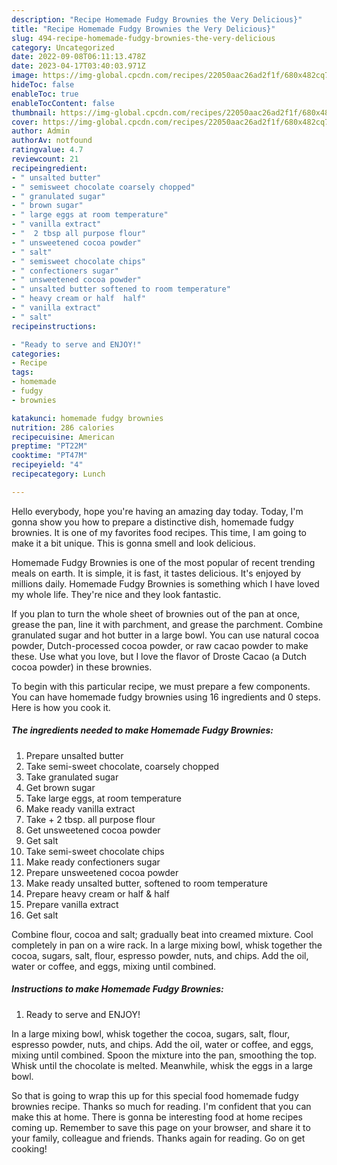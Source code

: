 ```yaml
---
description: "Recipe Homemade Fudgy Brownies the Very Delicious}"
title: "Recipe Homemade Fudgy Brownies the Very Delicious}"
slug: 494-recipe-homemade-fudgy-brownies-the-very-delicious
category: Uncategorized
date: 2022-09-08T06:11:13.478Z
date: 2023-04-17T03:40:03.971Z
image: https://img-global.cpcdn.com/recipes/22050aac26ad2f1f/680x482cq70/homemade-fudgy-brownies-recipe-main-photo.jpg
hideToc: false
enableToc: true
enableTocContent: false
thumbnail: https://img-global.cpcdn.com/recipes/22050aac26ad2f1f/680x482cq70/homemade-fudgy-brownies-recipe-main-photo.jpg
cover: https://img-global.cpcdn.com/recipes/22050aac26ad2f1f/680x482cq70/homemade-fudgy-brownies-recipe-main-photo.jpg
author: Admin
authorAv: notfound
ratingvalue: 4.7
reviewcount: 21
recipeingredient:
- " unsalted butter"
- " semisweet chocolate coarsely chopped"
- " granulated sugar"
- " brown sugar"
- " large eggs at room temperature"
- " vanilla extract"
- "  2 tbsp all purpose flour"
- " unsweetened cocoa powder"
- " salt"
- " semisweet chocolate chips"
- " confectioners sugar"
- " unsweetened cocoa powder"
- " unsalted butter softened to room temperature"
- " heavy cream or half  half"
- " vanilla extract"
- " salt"
recipeinstructions:

- "Ready to serve and ENJOY!"
categories:
- Recipe
tags:
- homemade
- fudgy
- brownies

katakunci: homemade fudgy brownies 
nutrition: 286 calories
recipecuisine: American
preptime: "PT22M"
cooktime: "PT47M"
recipeyield: "4"
recipecategory: Lunch

---
```



Hello everybody, hope you're having an amazing day today. Today, I'm gonna show you how to prepare a distinctive dish, homemade fudgy brownies. It is one of my favorites food recipes. This time, I am going to make it a bit unique. This is gonna smell and look delicious.

Homemade Fudgy Brownies is one of the most popular of recent trending meals on earth. It is simple, it is fast, it tastes delicious. It's enjoyed by millions daily. Homemade Fudgy Brownies is something which I have loved my whole life. They're nice and they look fantastic.

If you plan to turn the whole sheet of brownies out of the pan at once, grease the pan, line it with parchment, and grease the parchment. Combine granulated sugar and hot butter in a large bowl. You can use natural cocoa powder, Dutch-processed cocoa powder, or raw cacao powder to make these. Use what you love, but I love the flavor of Droste Cacao (a Dutch cocoa powder) in these brownies.


To begin with this particular recipe, we must prepare a few components. You can have homemade fudgy brownies using 16 ingredients and 0 steps. Here is how you cook it.

<!--inarticleads1-->

##### The ingredients needed to make Homemade Fudgy Brownies:

1. Prepare  unsalted butter
1. Take  semi-sweet chocolate, coarsely chopped
1. Take  granulated sugar
1. Get  brown sugar
1. Take  large eggs, at room temperature
1. Make ready  vanilla extract
1. Take  + 2 tbsp. all purpose flour
1. Get  unsweetened cocoa powder
1. Get  salt
1. Take  semi-sweet chocolate chips
1. Make ready  confectioners sugar
1. Prepare  unsweetened cocoa powder
1. Make ready  unsalted butter, softened to room temperature
1. Prepare  heavy cream or half &amp; half
1. Prepare  vanilla extract
1. Get  salt


Combine flour, cocoa and salt; gradually beat into creamed mixture. Cool completely in pan on a wire rack. In a large mixing bowl, whisk together the cocoa, sugars, salt, flour, espresso powder, nuts, and chips. Add the oil, water or coffee, and eggs, mixing until combined. 

<!--inarticleads2-->

##### Instructions to make Homemade Fudgy Brownies:


1. Ready to serve and ENJOY!

In a large mixing bowl, whisk together the cocoa, sugars, salt, flour, espresso powder, nuts, and chips. Add the oil, water or coffee, and eggs, mixing until combined. Spoon the mixture into the pan, smoothing the top. Whisk until the chocolate is melted. Meanwhile, whisk the eggs in a large bowl. 

So that is going to wrap this up for this special food homemade fudgy brownies recipe. Thanks so much for reading. I'm confident that you can make this at home. There is gonna be interesting food at home recipes coming up. Remember to save this page on your browser, and share it to your family, colleague and friends. Thanks again for reading. Go on get cooking!
